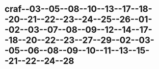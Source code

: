 # craf--03--05--08--10--13--17--18--20--21--22--23--24--25--26--01--02--03--07--08--09--12--14--17--18--20--22--23--27--29--02--03--05--06--08--09--10--11--13--15--21--22--24--28
